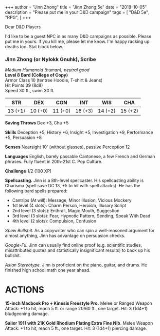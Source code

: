 +++
author = "Jinn Zhong" 
title = "Jinn Zhong 5e" 
date = "2018-10-05" 
description = "Please put me in your D&D campaign"
tags = [
    "D&D 5e",
    "RPG",
]
+++

Dear D&D Players

I'd like to be a guest NPC in as many D&D campaigns as possible. Please put me in yours. If you kill me, please let me know. I'm happy racking up deaths too. Stat block below.

### Jinn Zhong (or Nylokk Gnuhk), Scribe
*Medium Humanoid (human), neutral good*  
**Level 8 Bard (College of Copy)**  
Armor Class 10 (tentree Hoodie, T-shirt & Jeans)  
Hit Points 39 (8d8)  
Speed 30 ft., swim 30 ft.  

| STR | DEX | CON | INT | WIS | CHA |
|-----|-----|-----|-----|-----|-----|
| 13 (+1) | 10 (+0) | 11 (+0) | 16 (+3) | 14 (+2) | 15 (+2)|

**Saving Throws** Dex +3, Cha +5

**Skills** Deception +5, History +6, Insight +5, Investigation +9, Performance +5, Persuasion +8

**Senses** Nearsight 10' (without glasses), passive Perception 12

**Languages** English, barely passable Cantonese, a few French and German phrases. Fully fluent in 20th-21st C. Pop Culture.

**Challenge** 1/2 (100 XP)

**Spellcasting.** Jinn is a 8th-level spellcaster. His spellcasting ability is Charisma (spell save DC 13, +5 to hit with spell attacks). He has the following bard spells prepared:

* Cantrips (At will): Message, Minor Illusion, Vicious Mockery
* 1st level (4 slots): Charm Person, Heroism, Illusory Script
* 2nd level (3 slots): Enthrall, Magic Mouth, Suggestion
* 3rd level (3 slots): Fear, Hypnotic Pattern, Sending, Speak With Dead
* 4th level (2 slots): Compulsion, Confusion

*Spew Bullshit.* As a copywriter who can spin a well-reasoned argument for almost anything, Jinn has advantage on persuasion checks.

*Google-Fu.* Jinn can usually find online proof (e.g. scientific studies, misattributed quotes and statistically insignificant results) to back up his bullshit.

*Asian Stereotype.* Jinn is proficient on the piano, guitar, and drums. He finished high school math one year ahead.

# ACTIONS

**15-inch Macbook Pro + Kinesis Freestyle Pro.** Melee or Ranged Weapon Attack: +1 to hit, reach 5 ft. or range 20/60 ft., one target. Hit: 3 (1d4+1) bludgeoning damage.

**Sailor 1911 with 21K Gold Rhodium Plating Extra Fine Nib.** Melee Weapon Attack: +1 to hit, reach 5 ft., one target. Hit: 3 (1d4+1) piercing damage.
